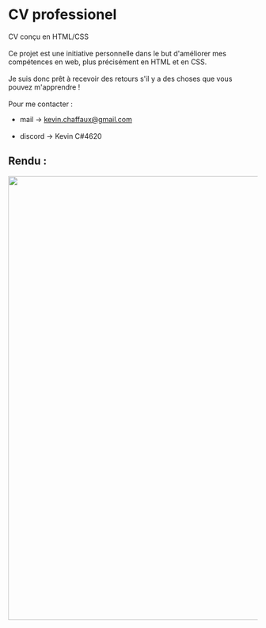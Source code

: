 # CV professionel 
CV conçu en HTML/CSS <br><br>
Ce projet est une initiative personnelle dans le but d'améliorer mes compétences en web, plus précisément en HTML et en CSS.<br><br>
Je suis donc prêt à recevoir des retours s'il y a des choses que vous pouvez m'apprendre !<br><br>
Pour me contacter : <br>
- mail -> kevin.chaffaux@gmail.com<br><br>
- discord ->  Kevin C#4620

## Rendu :
<p align="center">
  <img style="width:689px ; height:896px" src="https://user-images.githubusercontent.com/103142957/214154355-ab638aaa-2f34-4f4b-82f5-6b5b45e02c9a.PNG" />
</p>


